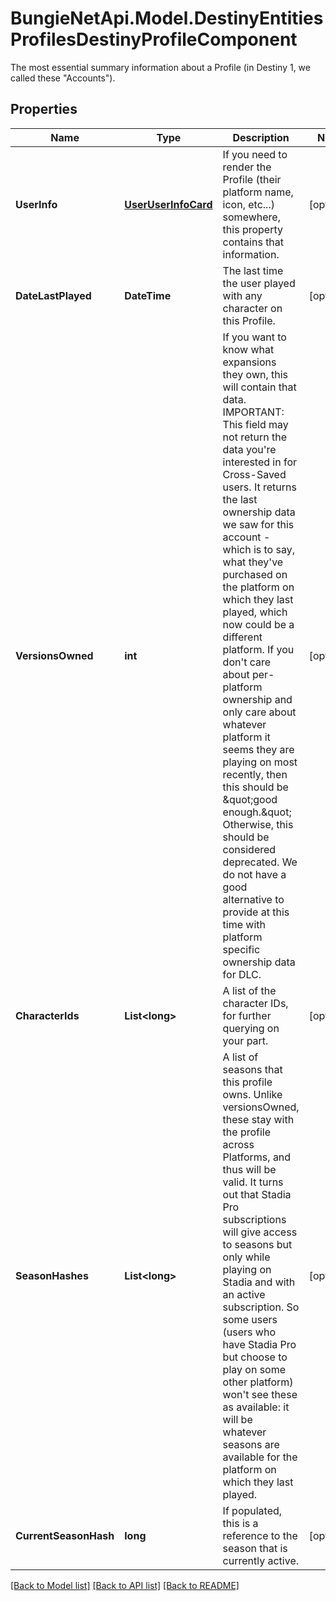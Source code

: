 # BungieNetApi.Model.DestinyEntitiesProfilesDestinyProfileComponent
The most essential summary information about a Profile (in Destiny 1, we called these \"Accounts\").
## Properties

Name | Type | Description | Notes
------------ | ------------- | ------------- | -------------
**UserInfo** | [**UserUserInfoCard**](UserUserInfoCard.md) | If you need to render the Profile (their platform name, icon, etc...) somewhere, this property contains that information. | [optional] 
**DateLastPlayed** | **DateTime** | The last time the user played with any character on this Profile. | [optional] 
**VersionsOwned** | **int** | If you want to know what expansions they own, this will contain that data.   IMPORTANT: This field may not return the data you&#39;re interested in for Cross-Saved users. It returns the last ownership data we saw for this account - which is to say, what they&#39;ve purchased on the platform on which they last played, which now could be a different platform.   If you don&#39;t care about per-platform ownership and only care about whatever platform it seems they are playing on most recently, then this should be \&quot;good enough.\&quot; Otherwise, this should be considered deprecated. We do not have a good alternative to provide at this time with platform specific ownership data for DLC. | [optional] 
**CharacterIds** | **List&lt;long&gt;** | A list of the character IDs, for further querying on your part. | [optional] 
**SeasonHashes** | **List&lt;long&gt;** | A list of seasons that this profile owns. Unlike versionsOwned, these stay with the profile across Platforms, and thus will be valid.   It turns out that Stadia Pro subscriptions will give access to seasons but only while playing on Stadia and with an active subscription. So some users (users who have Stadia Pro but choose to play on some other platform) won&#39;t see these as available: it will be whatever seasons are available for the platform on which they last played. | [optional] 
**CurrentSeasonHash** | **long** | If populated, this is a reference to the season that is currently active. | [optional] 

[[Back to Model list]](../README.md#documentation-for-models) [[Back to API list]](../README.md#documentation-for-api-endpoints) [[Back to README]](../README.md)

